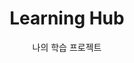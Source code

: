 ---
widget: portfolio
headless: true

title: "Learning Hub"
subtitle: "나의 학습 프로젝트"

content:
  page_type: project
  filter_default: 0
  filter_button:
    - name: All
      tag: '*'
    - name: Cloud
      tag: Cloud
    - name: Container Orchestration 
      tag: CO
    - name: Network Virtualization
      tag: NV
    - name: DevOps & Automation
      tag: CICD

design:
  columns: '2'
  view: custom
  flip_alt_rows: false
  background: {}
  spacing: {padding: [0, 0, "120px", 0]}
  custom_view:
    - 'card_partial'
    - 'list_partial'
---